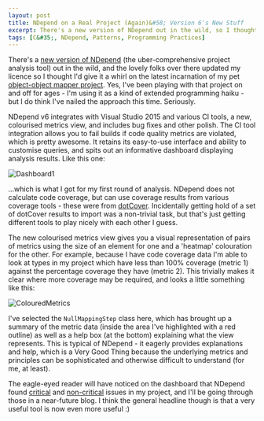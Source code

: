 ```yaml
---
layout: post
title: NDepend on a Real Project (Again)&#58; Version 6's New Stuff
excerpt: There's a new version of NDepend out in the wild, so I thought I'd give it a whirl on my pet object-object mapper project. Here's a quick overview of some of the new features.
tags: [C&#35;, NDepend, Patterns, Programming Practices]
---
```


There's a [new version of NDepend](https://www.ndepend.com/ndepend-v6) (the uber-comprehensive 
project analysis tool) out in the wild, and the lovely folks over there updated my licence so I thought I'd give it a 
whirl on the latest incarnation of my pet 
[object-object mapper project](https://github.com/AgileObjects/AgileMapper). Yes, I've been playing
with that project on and off for ages - I'm using it as a kind of extended programming haiku - but 
I do think I've nailed the approach this time. Seriously.

NDepend v6 integrates with Visual Studio 2015 and various CI tools, a new, colourised metrics view,
and includes bug fixes and other polish. The CI tool integration allows you to fail builds if code 
quality metrics are violated, which is pretty awesome. It retains its easy-to-use interface and 
ability to customise queries, and spits out an informative dashboard displaying analysis results. 
Like this one:

![Dashboard1](/images/posts/2016-02-09/Dashboard1.png)

...which is what I got for my first round of analysis. NDepend does not calculate code coverage, 
but can use coverage results from various coverage tools - these were from 
[dotCover](https://www.jetbrains.com/dotcover). Incidentally getting hold of a set of dotCover 
results to import was a non-trivial task, but that's just getting different tools to play nicely 
with each other I guess.

The new colourised metrics view gives you a visual representation of pairs of metrics using the 
size of an element for one and a 'heatmap' colouration for the other. For example, because I have 
code coverage data I'm able to look at types in my project which have less than 100% coverage 
(metric 1) against the percentage coverage they have (metric 2). This trivially makes it clear 
where more coverage may be required, and looks a little something like this:

![ColouredMetrics](/images/posts/2016-02-09/ColouredMetrics.png)

I've selected the `NullMappingStep` class here, which has brought up a summary of the metric data
(inside the area I've highlighted with a red outline) as well as a help box (at the bottom) 
explaining what the view represents. This is typical of NDepend - it eagerly provides explanations 
and help, which is a Very Good Thing because the underlying metrics and principles can be 
sophisticated and otherwise difficult to understand (for me, at least).

The eagle-eyed reader will have noticed on the dashboard that NDepend found 
[critical](/ndepend-critical-errors-real-project) and [non-critical](/ndepend-non-critical-errors-real-project)
issues in my project, and I'll be going through those in a near-future blog. I think the general 
headline though is that a very useful tool is now even more useful :)